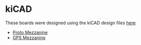# kiCAD

These boards were designed using the kiCAD design files [here](../../template/kicad/)

- [Proto Mezzanine](proto-mezzanine/)
- [GPS Mezzanine](gps-mezzanine/)

